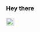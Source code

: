 ### Hey there <img src="https://media.giphy.com/media/hvRJCLFzcasrR4ia7z/giphy.gif" width="15px">
<a href="[https://www.linkedin.com/in/ketan-gangal/](https://www.linkedin.com/in/swati-sinha-401706206/)">
  <img align="left" alt="LinkedIN Swati" width="22px" src="https://raw.githubusercontent.com/peterthehan/peterthehan/master/assets/linkedin.svg" />
</a>

<!--
**Swati81/Swati81** is a ✨ _special_ ✨ repository because its `README.md` (this file) appears on your GitHub profile.

Here are some ideas to get you started:

- 🔭 I’m currently working on ...
- 🌱 I’m currently learning ...
- 👯 I’m looking to collaborate on ...
- 🤔 I’m looking for help with ...
- 💬 Ask me about ...
- 📫 How to reach me: ...
- 😄 Pronouns: ...
- ⚡ Fun fact: ...
-->
